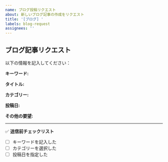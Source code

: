 ```yaml
---
name: ブログ投稿リクエスト
about: 新しいブログ記事の作成をリクエスト
title: '[ブログ] '
labels: blog-request
assignees: ''
---
```


## ブログ記事リクエスト

以下の情報を記入してください：

**キーワード:** 
<!-- 例: AIマーケティング 最新トレンド -->

**タイトル:** 
<!-- オプション - 空欄の場合は自動生成されます -->

**カテゴリー:** 
<!-- 以下から選択:
- AIマーケティング
- 消費者心理
- 成功事例
- 実践テクニック
- トレンド分析
- 業界別ガイド
-->

**投稿日:** 
<!-- immediate（即時）または YYYY-MM-DD 形式で指定 -->

**その他の要望:**
<!-- オプション - 特別な要望があれば記載 -->

---

✅ **送信前チェックリスト**
- [ ] キーワードを記入した
- [ ] カテゴリーを選択した
- [ ] 投稿日を指定した